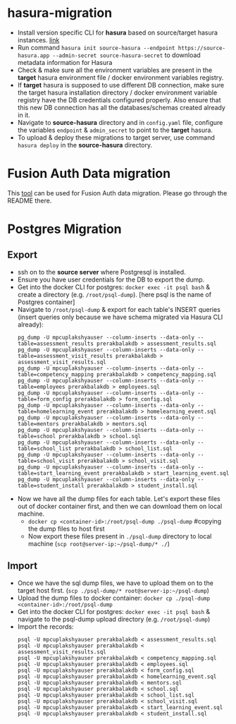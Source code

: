 # hasura-migration
- Install version specific CLI for **hasura** based on source/target hasura instances. [link](https://hasura.io/docs/latest/hasura-cli/install-hasura-cli/)
- Run command `hasura init source-hasura --endpoint https://source-hasura.app --admin-secret source-hasura-secret` to download metadata information for Hasura
- Check & make sure all the environment variables are present in the **target** hasura environment file / docker environment variables registry.
- If **target** hasura is supposed to use different DB connection, make sure the target hasura installation directory / docker environment variable registry have the DB credentials configured properly. Also ensure that this new DB connection has all the databases/schemas created already in it.
- Navigate to **source-hasura** directory and in `config.yaml` file, configure the variables `endpoint` & `admin_secret` to point to the **target** hasura.
- To upload & deploy these migrations to target server, use command `hasura deploy` in the **source-hasura** directory.

# Fusion Auth Data migration
This [tool](https://github.com/choxx/fa-scripts) can be used for Fusion Auth data migration. Please go through the README there.

# Postgres Migration
## Export
- ssh on to the **source server** where Postgresql is installed.
- Ensure you have user credentials for the DB to export the dump.
- Get into the docker CLI for postgres: `docker exec -it psql bash` & create a directory (e.g. `/root/psql-dump`). [here psql is the name of Postgres container]
- Navigate to `/root/psql-dump` & export for each table's INSERT queries (insert queries only because we have schema migrated via Hasura CLI already):
  ```
  pg_dump -U mpcuplakshyauser --column-inserts --data-only --table=assessment_results prerakbalakdb > assessment_results.sql
  pg_dump -U mpcuplakshyauser --column-inserts --data-only --table=assessment_visit_results prerakbalakdb > assessment_visit_results.sql
  pg_dump -U mpcuplakshyauser --column-inserts --data-only --table=competency_mapping prerakbalakdb > competency_mapping.sql
  pg_dump -U mpcuplakshyauser --column-inserts --data-only --table=employees prerakbalakdb > employees.sql
  pg_dump -U mpcuplakshyauser --column-inserts --data-only --table=form_config prerakbalakdb > form_config.sql
  pg_dump -U mpcuplakshyauser --column-inserts --data-only --table=homelearning_event prerakbalakdb > homelearning_event.sql
  pg_dump -U mpcuplakshyauser --column-inserts --data-only --table=mentors prerakbalakdb > mentors.sql
  pg_dump -U mpcuplakshyauser --column-inserts --data-only --table=school prerakbalakdb > school.sql
  pg_dump -U mpcuplakshyauser --column-inserts --data-only --table=school_list prerakbalakdb > school_list.sql
  pg_dump -U mpcuplakshyauser --column-inserts --data-only --table=school_visit prerakbalakdb > school_visit.sql
  pg_dump -U mpcuplakshyauser --column-inserts --data-only --table=start_learning_event prerakbalakdb > start_learning_event.sql
  pg_dump -U mpcuplakshyauser --column-inserts --data-only --table=student_install prerakbalakdb > student_install.sql
  ```
- Now we have all the dump files for each table. Let's export these files out of docker container first, and then we can download them on local machine.
    - `docker cp <container-id>:/root/psql-dump ./psql-dump` #copying the dump files to host first
    - Now export these files present in `./psql-dump` directory to local machine (`scp root@server-ip:~/psql-dump/* ./`)

## Import
- Once we have the sql dump files, we have to upload them on to the target host first. (`scp ./psql-dump/* root@server-ip:~/psql-dump`)
- Upload the dump files to docker container: `docker cp ./psql-dump <container-id>:/root/psql-dump`
- Get into the docker CLI for postgres: `docker exec -it psql bash` & navigate to the psql-dump upload directory (e.g. `/root/psql-dump`)
- Import the records:
  ```
  psql -U mpcuplakshyauser prerakbalakdb < assessment_results.sql
  psql -U mpcuplakshyauser prerakbalakdb < assessment_visit_results.sql
  psql -U mpcuplakshyauser prerakbalakdb < competency_mapping.sql
  psql -U mpcuplakshyauser prerakbalakdb < employees.sql
  psql -U mpcuplakshyauser prerakbalakdb < form_config.sql
  psql -U mpcuplakshyauser prerakbalakdb < homelearning_event.sql
  psql -U mpcuplakshyauser prerakbalakdb < mentors.sql
  psql -U mpcuplakshyauser prerakbalakdb < school.sql
  psql -U mpcuplakshyauser prerakbalakdb < school_list.sql
  psql -U mpcuplakshyauser prerakbalakdb < school_visit.sql
  psql -U mpcuplakshyauser prerakbalakdb < start_learning_event.sql
  psql -U mpcuplakshyauser prerakbalakdb < student_install.sql
  ```